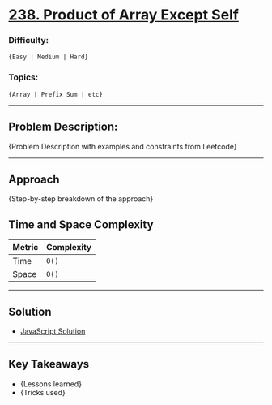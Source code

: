 # [238. Product of Array Except Self](https://leetcode.com/problems/product-of-array-except-self/)

### Difficulty:

`{Easy | Medium | Hard}`

### Topics:

`{Array | Prefix Sum | etc}`

---

## Problem Description:

{Problem Description with examples and constraints from Leetcode}

---

## Approach

{Step-by-step breakdown of the approach}

## Time and Space Complexity

| Metric | Complexity |
| ------ | ---------- |
| Time   | `O()`      |
| Space  | `O()`      |

---

## Solution

- [JavaScript Solution](solution.js)

---

## Key Takeaways

- {Lessons learned}
- {Tricks used}
